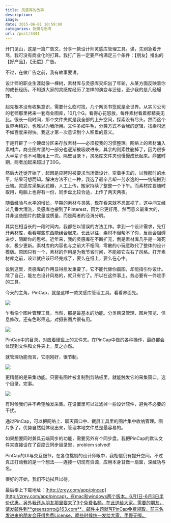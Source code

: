 ```yaml
---
title: 灵感库的故事
description: 
image: 
date: 2015-06-01 10:59:00
categories: 折腾与思考
url: /post/3441
---
```


开门见山，这是一篇广告文，分享一款设计师灵感库管理工具。诶，先别急着开骂，我可没有商业化的打算。我打广告一定要严格满足三个条件：【朋友】推出的【好产品】，【无偿】广告。

不过，在做广告之前，我有故事要讲。

设计师的职业生涯就像一棵树，素材库与灵感库交织出了年轮，从某方面反映着你的成长经历。不知道大家的灵感库经历了怎样的演变与迁徙，至少我的是几经辗转。

起先根本没有收集意识，需要什么临时找，几个网页书签就是全世界。从实习公司的老师那里拷来一套商业图库，10几个G。看得心花怒放，每件素材看着都精美无比。很长一段时间，那个文件夹就是我全部的上升空间，探索没有尽头。然而这个世界再精彩，也难以为我所用。文件多如牛毛，分类方式不合我的逻辑，找素材还不如百度来得快。我这才第一次意识到个人积累的意义。

于是开辟了一个硬盘分区来存放素材——必须按我的习惯整理。网络上的素材涌入素材库，商业图库里的一部分也逐渐被吸收进来，其余的则索性删掉了，因为很多大半辈子也不可能用上一次。隔壁目录下，灵感库文件夹也慢慢成长起来。鼎盛时期，两者加起来超过了30G。

然后大迁徙开始了，起因是应聘时被要求当场做设计。空着手去的，以我那时的水平，结果可想而知。解决方法不止一种，我选了最辛苦却一劳永逸的——统统搬到云端。灵感库采集到花瓣，人工上传，搬家持续了整整一个下午。而素材库要随时取用，电脑上也得有一份，同步盘比较合适，上传了两天两夜。

随着经验与水平的增长，早期的素材与灵感，现在看来就不忍直视了。这中间又经过几番大清洗，灵感库也搬到了Pinterest，因为它更好用。然而意义最重大的，并非这些图片的数量或质量，而是两者的泾渭分明。

其实在相当长的一段时间内，我都在以错误的方法工作。拿到一个设计需求，先打开素材库，看看哪些东西能组合起来。长此以往，素材不但帮不了你，反而会阻碍进步，阻断你的思考。近年来，我的灵感库在不断扩充，倒是素材库几乎是一滩死水，极少更新。素材库的内容也与之前大不相同，零散的小玩意取代了整体的设计模版。原因只有一个，素材的作用是为我节省时间，不能被它左右了风格。打开素材库之前，设计就应该已经完成了，要么在纸上，要么在心中。

说到这里，灵感库的作用显得愈发重要了。它不能代替你画图，却能指引你设计。除了自己，能左右设计风格的，就只有它了。所以在这件事上，务必要有一件趁手的工具。

今天的主角，PinCap，就是这样一款灵感库管理工具。看看界面先。

![](https://storageapi.fleek.co/0a3a8890-e65e-47ce-93d7-0442b9209d38-bucket/blog/posts/2015-05/05-26/1.png)

乍看像个图片管理工具。当然，那是最基本的功能。分类目录管理、图片预览、信息修改。还有色彩筛选，对摄影图片很有用。

![](https://storageapi.fleek.co/0a3a8890-e65e-47ce-93d7-0442b9209d38-bucket/blog/posts/2015-05/05-26/2.png)

PinCap中的目录，对应着硬盘上的文件夹。在PinCap中做的各种操作，最终都会体现到文件和文件夹上，反之亦然。

就管理功能而言，它刚刚好，很节制。

![](https://storageapi.fleek.co/0a3a8890-e65e-47ce-93d7-0442b9209d38-bucket/blog/posts/2015-05/05-26/3.png)

更精髓的是采集功能。只要有图片被复制到剪贴板里，就能触发它的采集窗口。选个目录，完事。

![](https://storageapi.fleek.co/0a3a8890-e65e-47ce-93d7-0442b9209d38-bucket/blog/posts/2015-05/05-26/4.png)

有时候我们并不希望触发采集。在设置里可以过滤掉一些设计软件，避免不必要的干扰。

通过PinCap，可以把网络上、聊天窗口中、截屏工具里的图片集中收纳管理。图片多了，优势自然就体现出来，管理本地文件总是最容易的。

如果想要同时兼具云端同步的功能，需要另外有个同步盘。我把PinCap的默认文件夹直接设在了百度云同步目录里，problem solved!

PinCap的UI与交互细节，在各位挑剔的设计师眼中，我相信仍有提升空间。不过真正打动我的是一个想法——连接一切现有资源，应用本身甘做一扇窗，深藏功与名。

很好的开始，我们不妨拭目以待。

最后奉上下载地址：[http://zrey.com/app/pincap](http://zrey.com/app/pincap)，有mac和windows两个版本。6月1日-6月3日半价优惠。另外我还从朋友那里要来了3个免费名额，在此送给大家。需要的朋友，请发邮件到**greenzorro@163.com**，邮件主题就写PinCap免费领取。前三名发进来的朋友会获得免费License，晚些时候统一发给大家，手慢无喔。

